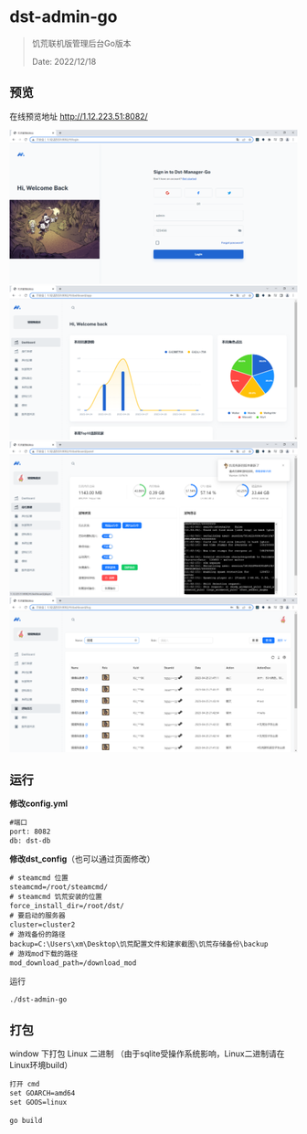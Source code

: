 # dst-admin-go
> 饥荒联机版管理后台Go版本
>
> Date: 2022/12/18


## 预览

在线预览地址 http://1.12.223.51:8082/

![首页效果](./doc/登录.png)
![统计效果](./doc/统计.png)
![面板效果](./doc/面板.png)
![日志效果](./doc/日志.png)
## 运行

**修改config.yml**
```
#端口
port: 8082
db: dst-db
```

**修改dst_config**（也可以通过页面修改）
```
# steamcmd 位置
steamcmd=/root/steamcmd/
# steamcmd 饥荒安装的位置
force_install_dir=/root/dst/
# 要启动的服务器
cluster=cluster2
# 游戏备份的路径
backup=C:\Users\xm\Desktop\饥荒配置文件和建家截图\饥荒存储备份\backup
# 游戏mod下载的路径
mod_download_path=/download_mod
```

运行
```
./dst-admin-go
```

## 打包

window 下打包 Linux 二进制 （由于sqlite受操作系统影响，Linux二进制请在Linux环境build）
```
打开 cmd
set GOARCH=amd64
set GOOS=linux

go build
```
